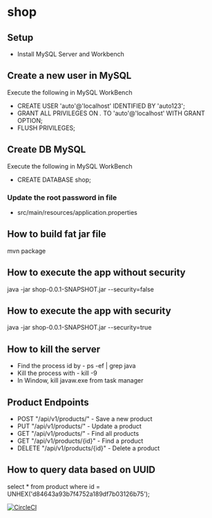 # shop
## Setup
* Install MySQL Server and Workbench
## Create a new user in MySQL
Execute the following in MySQL WorkBench
*  CREATE USER 'auto'@'localhost' IDENTIFIED BY 'auto123';
*  GRANT ALL PRIVILEGES ON *.* TO 'auto'@'localhost' WITH GRANT OPTION;
*  FLUSH PRIVILEGES;
## Create DB MySQL
Execute the following in MySQL WorkBench
* CREATE DATABASE shop;
### Update the root password in file
* src/main/resources/application.properties

## How to build fat jar file
mvn package
## How to execute the app without security
java -jar shop-0.0.1-SNAPSHOT.jar --security=false

## How to execute the app with security
java -jar shop-0.0.1-SNAPSHOT.jar --security=true

## How to kill the server
* Find the process id by - ps -ef | grep java
* Kill the process with - kill -9 <id>
* In Window, kill javaw.exe from task manager

## Product Endpoints
* POST "/api/v1/products/" - Save a new product
* PUT  "/api/v1/products/" - Update a product
* GET "/api/v1/products/" - Find all products
* GET "/api/v1/products/{id}" - Find a product
* DELETE "/api/v1/products/{id}" - Delete a product

## How to query data based on UUID
select * from product where id = UNHEX('d84643a93b7f4752a189df7b03126b75');

[![CircleCI](https://circleci.com/gh/pradeepparambil/shop.svg?style=svg)](https://circleci.com/gh/pradeepparambil/shop)




